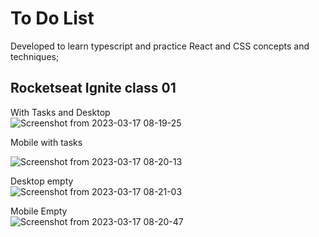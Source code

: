 # To Do List

Developed to learn typescript and practice React and CSS concepts and techniques;

## Rocketseat  Ignite class 01
With Tasks and Desktop <br>
![Screenshot from 2023-03-17 08-19-25](https://user-images.githubusercontent.com/91575045/225890515-5636a220-01dd-4eba-9894-ab39c99a3c2d.png)

Mobile with tasks<br>

![Screenshot from 2023-03-17 08-20-13](https://user-images.githubusercontent.com/91575045/225890661-c13f7f4f-aa29-4481-8a83-af73fae6e0cf.png)

Desktop empty <br>
![Screenshot from 2023-03-17 08-21-03](https://user-images.githubusercontent.com/91575045/225890821-1907b8b8-401b-420d-9d62-5a96b16713ec.png)

Mobile Empty <br>
![Screenshot from 2023-03-17 08-20-47](https://user-images.githubusercontent.com/91575045/225890862-6dad77d6-3cfd-4a23-bd6b-e7aa0a5668bf.png)

